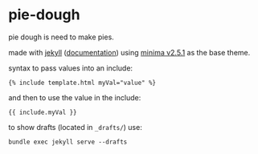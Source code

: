 # pie-dough

pie dough is need to make pies.

made with [jekyll](https://github.com/jekyll/jekyll) ([documentation](https://jekyllrb.com/)) using [minima v2.5.1](https://github.com/jekyll/minima/tree/v2.5.1) as the base theme.

syntax to pass values into an include:

```liquid
{% include template.html myVal="value" %}
```

and then to use the value in the include:

```liquid
{{ include.myVal }}
```

to show drafts (located in `_drafts/`) use:

```shell
bundle exec jekyll serve --drafts
```
